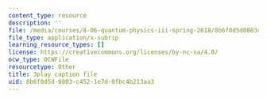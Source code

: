 ```yaml
---
content_type: resource
description: ''
file: /media/courses/8-06-quantum-physics-iii-spring-2018/8b6f0d5d0803c4521e7d0fbc4b213aa3_o10QADeeK04.srt
file_type: application/x-subrip
learning_resource_types: []
license: https://creativecommons.org/licenses/by-nc-sa/4.0/
ocw_type: OCWFile
resourcetype: Other
title: 3play caption file
uid: 8b6f0d5d-0803-c452-1e7d-0fbc4b213aa3
---
```

